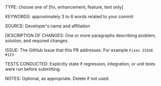 TYPE: choose one of [fix, enhancement, feature, text only]

KEYWORDS: approximately 3 to 6 words related to your commit

SOURCE: Developer's name and affiliation

DESCRIPTION OF CHANGES: One or more paragraphs describing problem, solution, and required changes.

ISSUE: The GitHub Issue that this PR addresses. For example `Fixes ISSUE #123`

TESTS CONDUCTED: Explicitly state if regression, integration, or unit tests were run before submitting.

NOTES: Optional, as appropriate. Delete if not used.

<!--
ITEMS THAT MIGHT BE USEFUL TO CONSIDER
 - Closes issue #xxxx
 - Tests added (unit tests and/or regression/integration tests)
 - Backwards compatible
 - Documentation included
 - Short description in the Development section of `NEWS.md`
--->
